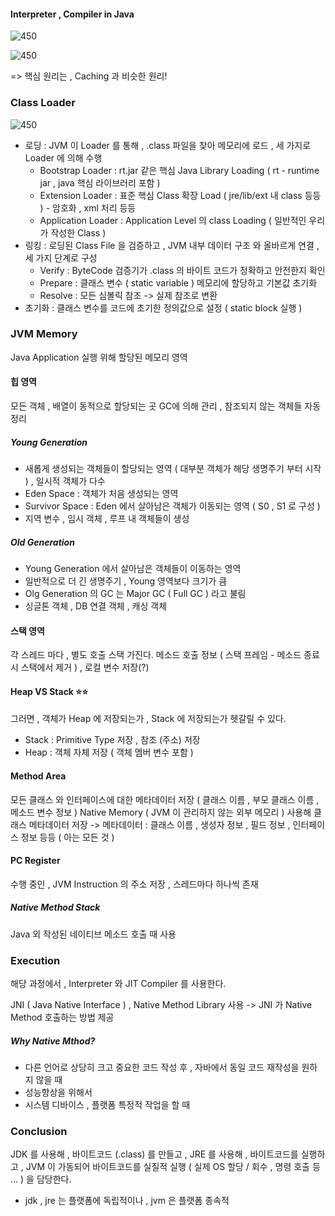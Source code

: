 #### Interpreter , Compiler in Java

![450](https://i.imgur.com/O6cvvMn.png)

![450](https://i.imgur.com/xqSmIMb.png)

=> 핵심 원리는 , Caching 과 비슷한 원리!
### Class Loader

![450](https://i.imgur.com/lj1OYib.png)

- 로딩 : JVM 이 Loader 를 통해 , .class 파일을 찾아 메모리에 로드 , 세 가지로 Loader 에 의해 수행
	- Bootstrap Loader : rt.jar 같은 핵심 Java Library Loading ( rt - runtime jar , java 핵심 라이브러리 포함 )
	- Extension Loader : 표준 핵심 Class 확장 Load ( jre/lib/ext 내 class 등등 ) - 암호화 , xml 처리 등등
	- Application Loader : Application Level 의 class Loading ( 일반적인 우리가 작성한 Class )
- 링킹 : 로딩된 Class File 을 검증하고 , JVM 내부 데이터 구조 와 올바르게 연결 , 세 가지 단계로 구성
	- Verify : ByteCode 검증기가 .class 의 바이트 코드가 정확하고 안전한지 확인
	- Prepare : 클래스 변수 ( static variable ) 메모리에 할당하고 기본값 초기화
	- Resolve : 모든 심볼릭 참조 -> 실제 참조로 변환
- 초기화 : 클래스 변수를 코드에 초기한 정의값으로 설정 ( static block 실행 )

### JVM Memory

Java Application 실행 위해 할당된 메모리 영역

#### 힙 영역
모든 객체 , 배열이 동적으로 할당되는 곳
GC에 의해 관리 , 참조되지 않는 객체들 자동 정리

##### Young Generation
- 새롭게 생성되는 객체들이 할당되는 영역 ( 대부분 객체가 해당 생명주기 부터 시작 ) , 일시적 객체가 다수
- Eden Space : 객체가 처음 생성되는 영역
- Survivor Space : Eden 에서 살아남은 객체가 이동되는 영역 ( S0 , S1 로 구성 )
- 지역 변수 , 임시 객체 , 루프 내 객체들이 생성

##### Old Generation
- Young Generation 에서 살아남은 객체들이 이동하는 영역
- 일반적으로 더 긴 생명주기 , Young 영역보다 크기가 큼
- Olg Generation 의 GC 는 Major GC ( Full GC ) 라고 불림
- 싱글톤 객체 , DB 연결 객체 , 캐싱 객체
#### 스택 영역

각 스레드 마다 , 별도 호출 스택 가진다.
메소드 호출 정보 ( 스택 프레임 - 메소드 종료시 스택에서 제거 ) , 로컬 변수 저장(?)

#### Heap VS Stack ⭐️⭐️

그러면 , 객체가 Heap 에 저장되는가 , Stack 에 저장되는가 헷갈릴 수 있다.
- Stack : Primitive Type 저장 , 참조 (주소) 저장
- Heap : 객체 자체 저장 ( 객체 멤버 변수 포함 )
#### Method Area

모든 클래스 와 인터페이스에 대한 메타데이터 저장
( 클래스 이름 , 부모 클래스 이름 , 메소드 변수 정보 )
Native Memory ( JVM 이 관리하지 않는 외부 메모리 ) 사용해 클래스 메타데이터 저장
-> 메타데이터 : 클래스 이름 , 생성자 정보 , 필드 정보 , 인터페이스 정보 등등 ( 아는 모든 것 )

#### PC Register

수행 중인 , JVM Instruction 의 주소 저장 , 스레드마다 하나씩 존재

##### Native Method Stack

Java 외 작성된 네이티브 메소드 호출 때 사용

### Execution

해당 과정에서 , Interpreter 와 JIT Compiler 를 사용한다.

JNI ( Java Native Interface ) , Native Method Library 사용
-> JNI 가 Native Method 호출하는 방법 제공

##### Why Native Mthod?
- 다른 언어로 상당히 크고 중요한 코드 작성 후 , 자바에서 동일 코드 재작성을 원하지 않을 때
- 성능향상을 위해서
- 시스템 디바이스 , 플랫폼 특정적 작업을 할 때


### Conclusion

JDK 를 사용해 , 바이트코드 (.class) 를 만들고 , 
JRE 를 사용해 , 바이트코드를 실행하고 ,
JVM 이 가동되어 바이트코드를 실질적 실행 ( 실제 OS 할당 / 회수 , 명령 호출 등 ... ) 을 담당한다.

- jdk , jre 는 플랫폼에 독립적이나 , jvm 은 플랫폼 종속적
